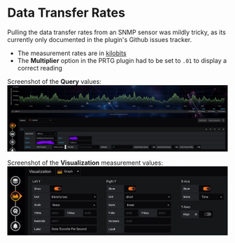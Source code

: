 # Data Transfer Rates
Pulling the data transfer rates from an SNMP sensor was mildly tricky, as its currently only documented in the plugin's Github issues tracker.

- The measurement rates are in [kilobits](https://kb.paessler.com/en/topic/75876-bandwidth-unit-and-measurement)
- The **Multiplier** option in the PRTG plugin had to be set to `.01` to display a correct reading

Screenshot of the **Query** values:
![Transfer Rate](img/transfer-rate.png)

Screenshot of the **Visualization** measurement values:
![Measurement Values](img/visualization-measurement.png)
